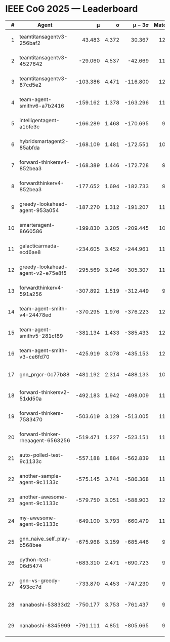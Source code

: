 # IEEE CoG 2025 — Leaderboard

| # | Agent | μ | σ | μ − 3σ | Matches | Updated |
|---:|---|---:|---:|---:|---:|---|
| 1 | teamtitansagentv3-256baf2 | 43.483 | 4.372 | 30.367 | 12020 | 2025-08-21 12:24 |
| 2 | teamtitansagentv3-4527642 | -29.060 | 4.537 | -42.669 | 11274 | 2025-08-21 12:24 |
| 3 | teamtitansagentv3-87cd5e2 | -103.386 | 4.471 | -116.800 | 12626 | 2025-08-21 12:24 |
| 4 | team-agent-smithv6-a7b2416 | -159.162 | 1.378 | -163.296 | 11480 | 2025-08-21 12:24 |
| 5 | intelligentagent-a1bfe3c | -166.289 | 1.468 | -170.695 | 9643 | 2025-08-21 12:24 |
| 6 | hybridsmartagent2-85abfda | -168.109 | 1.481 | -172.551 | 10433 | 2025-08-21 12:24 |
| 7 | forward-thinkersv4-852bea3 | -168.389 | 1.446 | -172.728 | 9459 | 2025-08-21 12:24 |
| 8 | forwardthinkerv4-852bea3 | -177.652 | 1.694 | -182.733 | 9482 | 2025-08-21 12:24 |
| 9 | greedy-lookahead-agent-953a054 | -187.270 | 1.312 | -191.207 | 11204 | 2025-08-21 12:24 |
| 10 | smarteragent-8660586 | -199.830 | 3.205 | -209.445 | 10217 | 2025-08-21 12:24 |
| 11 | galacticarmada-ecd6ae8 | -234.605 | 3.452 | -244.961 | 11340 | 2025-08-21 12:24 |
| 12 | greedy-lookahead-agent-v2-e75e8f5 | -295.569 | 3.246 | -305.307 | 11664 | 2025-08-21 12:24 |
| 13 | forwardthinkerv4-591a256 | -307.892 | 1.519 | -312.449 | 9968 | 2025-08-21 12:24 |
| 14 | team-agent-smith-v4-24478ed | -370.295 | 1.976 | -376.223 | 12282 | 2025-08-21 12:24 |
| 15 | team-agent-smithv5-281cf89 | -381.134 | 1.433 | -385.433 | 12200 | 2025-08-21 12:24 |
| 16 | team-agent-smith-v3-ce6fd70 | -425.919 | 3.078 | -435.153 | 12742 | 2025-08-21 12:24 |
| 17 | gnn_prgcr-0c77b88 | -481.192 | 2.314 | -488.133 | 10730 | 2025-08-21 12:24 |
| 18 | forward-thinkersv2-51dd50a | -492.183 | 1.942 | -498.009 | 11778 | 2025-08-21 12:24 |
| 19 | forward-thinkers-7583470 | -503.619 | 3.129 | -513.005 | 11120 | 2025-08-21 12:24 |
| 20 | forward-thinker-rheaagent-6563256 | -519.471 | 1.227 | -523.151 | 11178 | 2025-08-21 12:24 |
| 21 | auto-polled-test-9c1133c | -557.188 | 1.884 | -562.839 | 11260 | 2025-08-21 12:24 |
| 22 | another-sample-agent-9c1133c | -575.145 | 3.741 | -586.368 | 11640 | 2025-08-21 12:24 |
| 23 | another-awesome-agent-9c1133c | -579.750 | 3.051 | -588.903 | 12080 | 2025-08-21 12:24 |
| 24 | my-awesome-agent-9c1133c | -649.100 | 3.793 | -660.479 | 11760 | 2025-08-21 12:24 |
| 25 | gnn_naive_self_play-b568bee | -675.968 | 3.159 | -685.446 | 9580 | 2025-08-21 12:24 |
| 26 | python-test-06d5474 | -683.310 | 2.471 | -690.723 | 9600 | 2025-08-21 12:24 |
| 27 | gnn-vs-greedy-493cc7d | -733.870 | 4.453 | -747.230 | 9420 | 2025-08-21 12:24 |
| 28 | nanaboshi-53833d2 | -750.177 | 3.753 | -761.437 | 9120 | 2025-08-21 12:24 |
| 29 | nanaboshi-8345999 | -791.111 | 4.851 | -805.665 | 9790 | 2025-08-21 12:24 |

